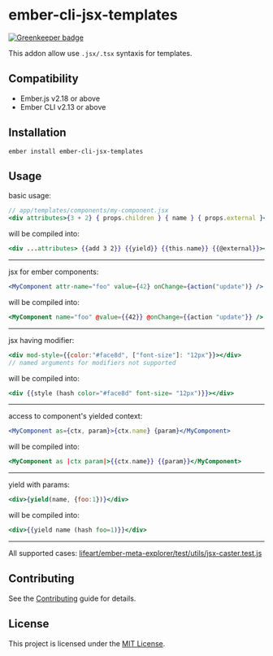 ember-cli-jsx-templates
==============================================================================

[![Greenkeeper badge](https://badges.greenkeeper.io/lifeart/ember-cli-jsx-templates.svg)](https://greenkeeper.io/)

This addon allow use `.jsx/.tsx` syntaxis for templates.

Compatibility
------------------------------------------------------------------------------

* Ember.js v2.18 or above
* Ember CLI v2.13 or above


Installation
------------------------------------------------------------------------------

```
ember install ember-cli-jsx-templates
```


Usage
------------------------------------------------------------------------------

basic usage:
```jsx
// app/templates/components/my-component.jsx
<div attributes>{3 + 2} { props.children } { name } { props.external }</div>
```
will be compiled into:
```hbs
<div ...attributes> {{add 3 2}} {{yield}} {{this.name}} {{@external}}></div>
```
---
jsx for ember components:
```jsx
<MyComponent attr-name="foo" value={42} onChange={action("update")} />
```
will be compiled into:
```hbs
<MyComponent name="foo" @value={{42}} @onChange={{action "update"}} />
```
---
jsx having modifier:
```jsx
<div mod-style={{color:"#face8d", ["font-size"]: "12px"}}></div>
// named arguments for modifiers not supported
```
will be compiled into:
```hbs
<div {{style (hash color="#face8d" font-size= "12px")}}></div>
```
---
access to component's yielded context:
```jsx
<MyComponent as={ctx, param}>{ctx.name} {param}</MyComponent>
```
will be compiled into:
```hbs
<MyComponent as |ctx param|>{{ctx.name}} {{param}}</MyComponent>
```
---
yield with params:
```jsx
<div>{yield(name, {foo:1})}</div>
```
will be compiled into:
```hbs
<div>{{yield name (hash foo=1)}}</div>
```
---
All supported cases: [lifeart/ember-meta-explorer/test/utils/jsx-caster.test.js](https://github.com/lifeart/ember-meta-explorer/blob/master/test/utils/jsx-caster.test.js)


Contributing
------------------------------------------------------------------------------

See the [Contributing](CONTRIBUTING.md) guide for details.


License
------------------------------------------------------------------------------

This project is licensed under the [MIT License](LICENSE.md).
